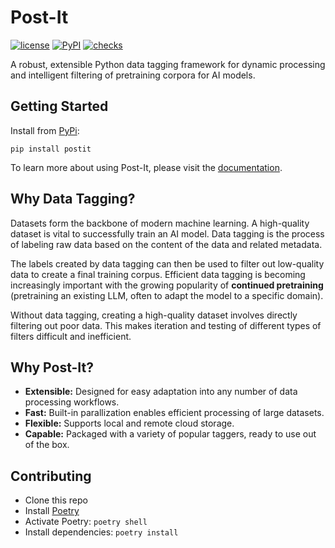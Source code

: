 # Post-It
[![license](https://img.shields.io/github/license/brennenho/post-it?style=flat-square)](https://github.com/brennenho/post-it/blob/main/LICENSE)
[![PyPI](https://img.shields.io/pypi/v/postit.svg?style=flat-square&label=PyPI)](https://pypi.org/project/postit/)
[![checks](https://img.shields.io/github/actions/workflow/status/brennenho/post-it/checks.yml?branch=main&style=flat-square&label=checks)](https://github.com/brennenho/post-it/actions/workflows/checks.yml)

A robust, extensible Python data tagging framework for dynamic processing and intelligent filtering of pretraining corpora for AI models.

## Getting Started

Install from [PyPi](https://pypi.org/project/postit/):
```
pip install postit
```

To learn more about using Post-It, please visit the [documentation](https://github.com/brennenho/post-it/tree/main/docs).

## Why Data Tagging?

Datasets form the backbone of modern machine learning. A high-quality dataset is vital to successfully train an AI model. Data tagging is the process of labeling raw data based on the content of the data and related metadata.

The labels created by data tagging can then be used to filter out low-quality data to create a final training corpus. Efficient data tagging is becoming increasingly important with the growing popularity of **continued pretraining** (pretraining an existing LLM, often to adapt the model to a specific domain).

Without data tagging, creating a high-quality dataset involves directly filtering out poor data. This makes iteration and testing of different types of filters difficult and inefficient.

## Why Post-It?
- **Extensible:** Designed for easy adaptation into any number of data processing workflows.
- **Fast:** Built-in parallization enables efficient processing of large datasets.
- **Flexible:** Supports local and remote cloud storage.
- **Capable:** Packaged with a variety of popular taggers, ready to use out of the box.

## Contributing

- Clone this repo
- Install [Poetry](https://python-poetry.org/docs/)
- Activate Poetry: `poetry shell`
- Install dependencies: `poetry install`